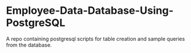 # Employee-Data-Database-Using-PostgreSQL
A repo containing postgresql scripts for table creation and sample queries from the database.
